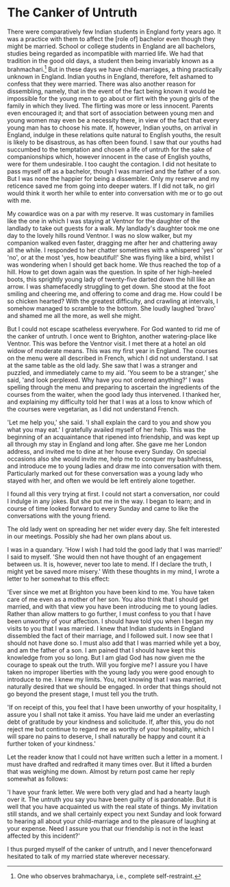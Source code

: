 # The Canker of Untruth

There were comparatively few Indian students in England forty years ago. It was a practice with them to affect the [role of] bachelor even though they might be married. School or college students in England are all bachelors, studies being regarded as incompatible with married life. We had that tradition in the good old days, a student then being invariably known as a brahmachari.[^1] But in these days we have child-marriages, a thing practically unknown in England. Indian youths in England, therefore, felt ashamed to confess that they were married. There was also another reason for dissembling, namely, that in the event of the fact being known it would be impossible for the young men to go about or flirt with the young girls of the family in which they lived. The flirting was more or less innocent. Parents even encouraged it; and that sort of association between young men and young women may even be a necessity there, in view of the fact that every young man has to choose his mate. If, however, Indian youths, on arrival in England, indulge in these relations quite natural to English youths, the result is likely to be disastrous, as has often been found. I saw that our youths had succumbed to the temptation and chosen a life of untruth for the sake of companionships which, however innocent in the case of English youths, were for them undesirable. I too caught the contagion. I did not hesitate to pass myself off as a bachelor, though I was married and the father of a son. But I was none the happier for being a dissembler. Only my reserve and my reticence saved me from going into deeper waters. If I did not talk, no girl would think it worth her while to enter into conversation with me or to go out with me.

My cowardice was on a par with my reserve. It was customary in families like the one in which I was staying at Ventnor for the daughter of the landlady to take out guests for a walk. My landlady's daughter took me one day to the lovely hills round Ventnor. I was no slow walker, but my companion walked even faster, dragging me after her and chattering away all the while. I responded to her chatter sometimes with a whispered 'yes' or 'no', or at the most 'yes, how beautiful!' She was flying like a bird, whilst I was wondering when I should get back home. We thus reached the top of a hill. How to get down again was the question. In spite of her high-heeled boots, this sprightly young lady of twenty-five darted down the hill like an arrow. I was shamefacedly struggling to get down. She stood at the foot smiling and cheering me, and offering to come and drag me. How could I be so chicken hearted? With the greatest difficulty, and crawling at intervals, I somehow managed to scramble to the bottom. She loudly laughed 'bravo' and shamed me all the more, as well she might.

But I could not escape scatheless everywhere. For God wanted to rid me of the canker of untruth. I once went to Brighton, another watering-place like Ventnor. This was before the Ventnor visit. I met there at a hotel an old widow of moderate means. This was my first year in England. The courses on the menu were all described in French, which I did not understand. I sat at the same table as the old lady. She saw that I was a stranger and puzzled, and immediately came to my aid. 'You seem to be a stranger,' she said, 'and look perplexed. Why have you not ordered anything?' I was spelling through the menu and preparing to ascertain the ingredients of the courses from the waiter, when the good lady thus intervened. I thanked her, and explaining my difficulty told her that I was at a loss to know which of the courses were vegetarian, as I did not understand French.

'Let me help you,' she said. 'I shall explain the card to you and show you what you may eat.' I gratefully availed myself of her help. This was the beginning of an acquaintance that ripened into friendship, and was kept up all through my stay in England and long after. She gave me her London address, and invited me to dine at her house every Sunday. On special occasions also she would invite me, help me to conquer my bashfulness, and introduce me to young ladies and draw me into conversation with them. Particularly marked out for these conversation was a young lady who stayed with her, and often we would be left entirely alone together.

I found all this very trying at first. I could not start a conversation, nor could I indulge in any jokes. But she put me in the way. I began to learn; and in course of time looked forward to every Sunday and came to like the conversations with the young friend.

The old lady went on spreading her net wider every day. She felt interested in our meetings. Possibly she had her own plans about us.

I was in a quandary. 'How I wish I had told the good lady that I was married!' I said to myself. 'She would then not have thought of an engagement between us. It is, however, never too late to mend. If I declare the truth, I might yet be saved more misery.' With these thoughts in my mind, I wrote a letter to her somewhat to this effect:

'Ever since we met at Brighton you have been kind to me. You have taken care of me even as a mother of her son. You also think that I should get married, and with that view you have been introducing me to young ladies. Rather than allow matters to go further, I must confess to you that I have been unworthy of your affection. I should have told you when I began my visits to you that I was married. I knew that Indian students in England dissembled the fact of their marriage, and I followed suit. I now see that I should not have done so. I must also add that I was married while yet a boy, and am the father of a son. I am pained that I should have kept this knowledge from you so long. But I am glad God has now given me the courage to speak out the truth. Will you forgive me? I assure you I have taken no improper liberties with the young lady you were good enough to introduce to me. I knew my limits. You, not knowing that I was married, naturally desired that we should be engaged. In order that things should not go beyond the present stage, I must tell you the truth.

'If on receipt of this, you feel that I have been unworthy of your hospitality, I assure you I shall not take it amiss. You have laid me under an everlasting debt of gratitude by your kindness and solicitude. If, after this, you do not reject me but continue to regard me as worthy of your hospitality, which I will spare no pains to deserve, I shall naturally be happy and count it a further token of your kindness.'

Let the reader know that I could not have written such a letter in a moment. I must have drafted and redrafted it many times over. But it lifted a burden that was weighing me down. Almost by return post came her reply somewhat as follows:

'I have your frank letter. We were both very glad and had a hearty laugh over it. The untruth you say you have been guilty of is pardonable. But it is well that you have acquainted us with the real state of things. My invitation still stands, and we shall certainly expect you next Sunday and look forward to hearing all about your child-marriage and to the pleasure of laughing at your expense. Need I assure you that our friendship is not in the least affected by this incident?'

I thus purged myself of the canker of untruth, and I never thenceforward hesitated to talk of my married state wherever necessary.

[^1]: One who observes brahmacharya, i.e., complete self-restraint.

